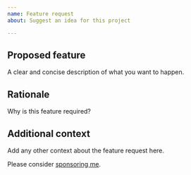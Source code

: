 ```yaml
---
name: Feature request
about: Suggest an idea for this project

---
```


## Proposed feature

A clear and concise description of what you want to happen.

## Rationale

Why is this feature required?

## Additional context

Add any other context about the feature request here.

Please consider [sponsoring me](https://github.com/sponsors/ucomesdag).
